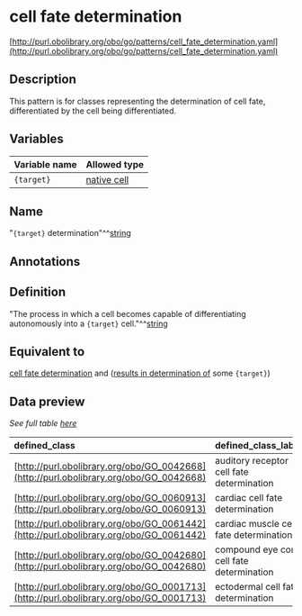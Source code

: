 # cell fate determination

[http://purl.obolibrary.org/obo/go/patterns/cell_fate_determination.yaml](http://purl.obolibrary.org/obo/go/patterns/cell_fate_determination.yaml)

## Description

This pattern is for classes representing the determination of cell fate, differentiated by the cell being differentiated.




## Variables

| Variable name | Allowed type |
|:--------------|:-------------|
| `{target}` | [native cell](http://purl.obolibrary.org/obo/CL_0000003) |

## Name

"`{target}` determination"^^[string](http://www.w3.org/2001/XMLSchema#string)

## Annotations



## Definition

"The process in which a cell becomes capable of differentiating autonomously into a `{target}` cell."^^[string](http://www.w3.org/2001/XMLSchema#string)

## Equivalent to

[cell fate determination](http://purl.obolibrary.org/obo/GO_0001709)  and ([results in determination of](http://purl.obolibrary.org/obo/RO_0002349) some `{target}`)







## Data preview

*See full table [here](https://github.com/geneontology/go-ontology/tree/master/src/design_patterns/cell_fate_determination.tsv)*

| defined_class | defined_class_label | target | target_label |
|:--|:--|:--|:--|
| [http://purl.obolibrary.org/obo/GO_0042668](http://purl.obolibrary.org/obo/GO_0042668) | auditory receptor cell fate determination | [http://purl.obolibrary.org/obo/CL_0000202](http://purl.obolibrary.org/obo/CL_0000202) | auditory hair cell |
| [http://purl.obolibrary.org/obo/GO_0060913](http://purl.obolibrary.org/obo/GO_0060913) | cardiac cell fate determination | [http://purl.obolibrary.org/obo/CL_0002494](http://purl.obolibrary.org/obo/CL_0002494) | cardiocyte |
| [http://purl.obolibrary.org/obo/GO_0061442](http://purl.obolibrary.org/obo/GO_0061442) | cardiac muscle cell fate determination | [http://purl.obolibrary.org/obo/CL_0000746](http://purl.obolibrary.org/obo/CL_0000746) | cardiac muscle cell |
| [http://purl.obolibrary.org/obo/GO_0042680](http://purl.obolibrary.org/obo/GO_0042680) | compound eye cone cell fate determination | [http://purl.obolibrary.org/obo/CL_0000718](http://purl.obolibrary.org/obo/CL_0000718) | compound eye cone cell |
| [http://purl.obolibrary.org/obo/GO_0001713](http://purl.obolibrary.org/obo/GO_0001713) | ectodermal cell fate determination | [http://purl.obolibrary.org/obo/CL_0000221](http://purl.obolibrary.org/obo/CL_0000221) | ectodermal cell |

